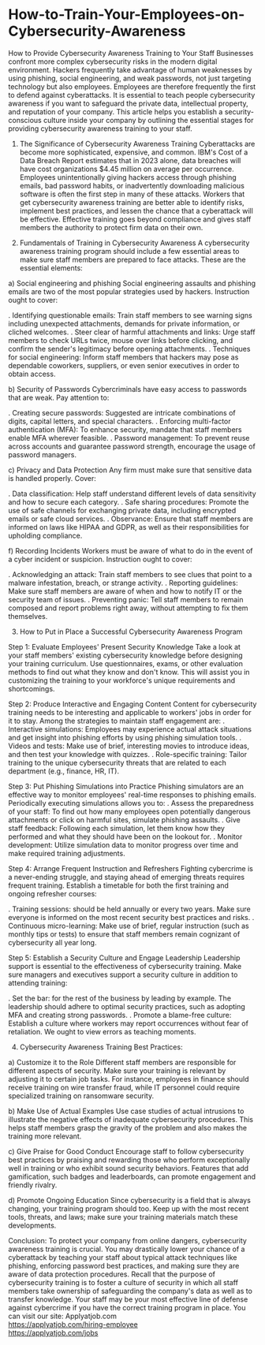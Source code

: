 # How-to-Train-Your-Employees-on-Cybersecurity-Awareness
How to Provide Cybersecurity Awareness Training to Your Staff
Businesses confront more complex cybersecurity risks in the modern digital environment. Hackers frequently take advantage of human weaknesses by using phishing, social engineering, and weak passwords, not just targeting technology but also employees. Employees are therefore frequently the first to defend against cyberattacks. It is essential to teach people cybersecurity awareness if you want to safeguard the private data, intellectual property, and reputation of your company. This article helps you establish a security-conscious culture inside your company by outlining the essential stages for providing cybersecurity awareness training to your staff.

1. The Significance of Cybersecurity Awareness Training
Cyberattacks are become more sophisticated, expensive, and common. IBM's Cost of a Data Breach Report estimates that in 2023 alone, data breaches will have cost organizations $4.45 million on average per occurrence. Employees unintentionally giving hackers access through phishing emails, bad password habits, or inadvertently downloading malicious software is often the first step in many of these attacks. Workers that get cybersecurity awareness training are better able to identify risks, implement best practices, and lessen the chance that a cyberattack will be effective. Effective training goes beyond compliance and gives staff members the authority to protect firm data on their own.

2. Fundamentals of Training in Cybersecurity Awareness
A cybersecurity awareness training program should include a few essential areas to make sure staff members are prepared to face attacks. These are the essential elements:

a) Social engineering and phishing
Social engineering assaults and phishing emails are two of the most popular strategies used by hackers. Instruction ought to cover:

. Identifying questionable emails: Train staff members to see warning signs including unexpected attachments, demands for private information, or cliched welcomes.
. Steer clear of harmful attachments and links: Urge staff members to check URLs twice, mouse over links before clicking, and confirm the sender's legitimacy before opening attachments.
. Techniques for social engineering: Inform staff members that hackers may pose as dependable coworkers, suppliers, or even senior executives in order to obtain access.

b) Security of Passwords
Cybercriminals have easy access to passwords that are weak. Pay attention to:

. Creating secure passwords: Suggested are intricate combinations of digits, capital letters, and special characters.
. Enforcing multi-factor authentication (MFA): To enhance security, mandate that staff members enable MFA wherever feasible.
. Password management: To prevent reuse across accounts and guarantee password strength, encourage the usage of password managers.

c) Privacy and Data Protection
Any firm must make sure that sensitive data is handled properly. Cover:

. Data classification: Help staff understand different levels of data sensitivity and how to secure each category.
. Safe sharing procedures: Promote the use of safe channels for exchanging private data, including encrypted emails or safe cloud services.
. Observance: Ensure that staff members are informed on laws like HIPAA and GDPR, as well as their responsibilities for upholding compliance.

f) Recording Incidents
Workers must be aware of what to do in the event of a cyber incident or suspicion. Instruction ought to cover:

. Acknowledging an attack: Train staff members to see clues that point to a malware infestation, breach, or strange activity.
. Reporting guidelines: Make sure staff members are aware of when and how to notify IT or the security team of issues.
. Preventing panic: Tell staff members to remain composed and report problems right away, without attempting to fix them themselves.

3. How to Put in Place a Successful Cybersecurity Awareness Program

Step 1: Evaluate Employees' Present Security Knowledge
Take a look at your staff members' existing cybersecurity knowledge before designing your training curriculum. Use questionnaires, exams, or other evaluation methods to find out what they know and don't know. This will assist you in customizing the training to your workforce's unique requirements and shortcomings.

Step 2: Produce Interactive and Engaging Content
Content for cybersecurity training needs to be interesting and applicable to workers' jobs in order for it to stay. Among the strategies to maintain staff engagement are:
. Interactive simulations: Employees may experience actual attack situations and get insight into phishing efforts by using phishing simulation tools.
. Videos and tests: Make use of brief, interesting movies to introduce ideas, and then test your knowledge with quizzes.
. Role-specific training: Tailor training to the unique cybersecurity threats that are related to each department (e.g., finance, HR, IT).

Step 3: Put Phishing Simulations into Practice
Phishing simulators are an effective way to monitor employees' real-time responses to phishing emails. Periodically executing simulations allows you to:
. Assess the preparedness of your staff: To find out how many employees open potentially dangerous attachments or click on harmful sites, simulate phishing assaults.
. Give staff feedback: Following each simulation, let them know how they performed and what they should have been on the lookout for.
. Monitor development: Utilize simulation data to monitor progress over time and make required training adjustments.

Step 4: Arrange Frequent Instruction and Refreshers
Fighting cybercrime is a never-ending struggle, and staying ahead of emerging threats requires frequent training. Establish a timetable for both the first training and ongoing refresher courses:

. Training sessions: should be held annually or every two years. Make sure everyone is informed on the most recent security best practices and risks.
. Continuous micro-learning: Make use of brief, regular instruction (such as monthly tips or tests) to ensure that staff members remain cognizant of cybersecurity all year long.

Step 5: Establish a Security Culture and Engage Leadership
Leadership support is essential to the effectiveness of cybersecurity training. Make sure managers and executives support a security culture in addition to attending training:

. Set the bar: for the rest of the business by leading by example. The leadership should adhere to optimal security practices, such as adopting MFA and creating strong passwords.
. Promote a blame-free culture: Establish a culture where workers may report occurrences without fear of retaliation. We ought to view errors as teaching moments.

4. Cybersecurity Awareness Training Best Practices: 

a) Customize it to the Role
Different staff members are responsible for different aspects of security. Make sure your training is relevant by adjusting it to certain job tasks. For instance, employees in finance should receive training on wire transfer fraud, while IT personnel could require specialized training on ransomware security.

b) Make Use of Actual Examples
Use case studies of actual intrusions to illustrate the negative effects of inadequate cybersecurity procedures. This helps staff members grasp the gravity of the problem and also makes the training more relevant.

c) Give Praise for Good Conduct
Encourage staff to follow cybersecurity best practices by praising and rewarding those who perform exceptionally well in training or who exhibit sound security behaviors. Features that add gamification, such badges and leaderboards, can promote engagement and friendly rivalry.

d) Promote Ongoing Education
Since cybersecurity is a field that is always changing, your training program should too. Keep up with the most recent tools, threats, and laws; make sure your training materials match these developments.

Conclusion:
To protect your company from online dangers, cybersecurity awareness training is crucial. You may drastically lower your chance of a cyberattack by teaching your staff about typical attack techniques like phishing, enforcing password best practices, and making sure they are aware of data protection procedures. Recall that the purpose of cybersecurity training is to foster a culture of security in which all staff members take ownership of safeguarding the company's data as well as to transfer knowledge. Your staff may be your most effective line of defense against cybercrime if you have the correct training program in place.
You can visit our site: Applyatjob.com<br>
 https://applyatjob.com/hiring-employee<br>
https://applyatjob.com/jobs
